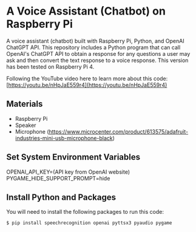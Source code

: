 # A Voice Assistant (Chatbot) on Raspberry Pi

A voice assistant (chatbot) built with Raspberry Pi, Python, and OpenAI ChatGPT API. This repository includes a Python program that can call OpenAI's ChatGPT API to obtain a response for any questions a user may ask and then convert the text response to a voice response. This version has been tested on Raspberry Pi 4. 

Following the YouTube video here to learn more about this code:    
[https://youtu.be/nHpJaE559r4](https://youtu.be/nHpJaE559r4)

## Materials 

* Raspberry Pi
* Speaker
* Microphone (https://www.microcenter.com/product/613575/adafruit-industries-mini-usb-microphone-black)

## Set System Environment Variables 

OPENAI_API_KEY=(API key from OpenAI website)   
PYGAME_HIDE_SUPPORT_PROMPT=hide

## Install Python and Packages 
You will need to install the following packages to run this code: 

```console
$ pip install speechrecognition openai pyttsx3 pyaudio pygame
```


